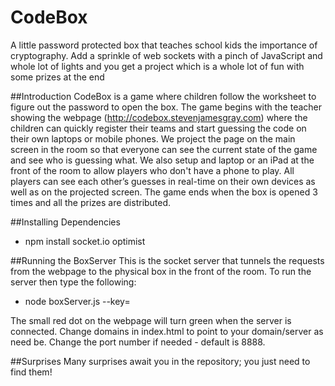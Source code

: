 CodeBox
=======
A little password protected box that teaches school kids the importance of cryptography.  Add a sprinkle of web sockets with a pinch of JavaScript and whole lot of lights and you get a project which is a whole lot of fun with some prizes at the end

##Introduction
CodeBox is a game where children follow the worksheet to figure out the password to open the box.  The game begins with the teacher showing the webpage (<http://codebox.stevenjamesgray.com>) where the children can quickly register their teams and start guessing the code on their own laptops or mobile phones.  We project the page on the main screen in the room so that everyone can see the current state of the game and see who is guessing what. We also setup and laptop or an iPad at the front of the room to allow players who don't have a phone to play. All players can see each other’s guesses in real-time on their own devices as well as on the projected screen.  The game ends when the box is opened 3 times and all the prizes are distributed.

##Installing Dependencies 
* npm install socket.io optimist

##Running the BoxServer
This is the socket server that tunnels the requests from the webpage to the physical box in the front of the room.  To run the server then type the following:

* node boxServer.js --key=<keyToOpenBox>

The small red dot on the webpage will turn green when the server is connected.  Change domains in index.html to point to your domain/server as need be.  Change the port number if needed - default is 8888.

##Surprises
Many surprises await you in the repository; you just need to find them!
